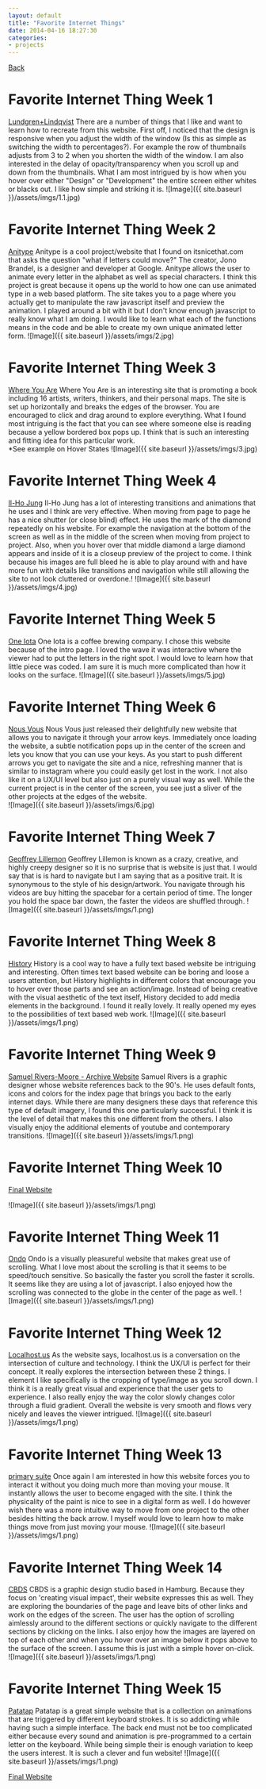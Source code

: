 ```yaml
---
layout: default
title: "Favorite Internet Things"
date: 2014-04-16 18:27:30
categories:
- projects
---
```

[Back](http://amcmicken.github.io/jekyll2/index.html)

# Favorite Internet Thing Week 1

[Lundgren+Lindqvist](http://www.lundgrenlindqvist.se)
There are a number of things that I like and want to learn how to recreate from this website. First off, I noticed that the design is responsive when you adjust the width of the window (Is this as simple as switching the width to percentages?). For example the row of thumbnails adjusts from 3 to 2 when you shorten the width of the window. I am also interested in the delay of opacity/transparency when you scroll up and down from the thumbnails. What I am most intrigued by is how when you hover over either "Design" or "Development" the entire screen either whites or blacks out. I like how simple and striking it is.
![Image]({{ site.baseurl }}/assets/imgs/1.1.jpg)

# Favorite Internet Thing Week 2

[Anitype](http://www.anitype.com)
Anitype is a cool project/website that I found on itsnicethat.com that asks the question "what if letters could move?" The creator, Jono Brandel, is a designer and developer at Google. Anitype allows the user to animate every letter in the alphabet as well as special characters. I think this project is great because it opens up the world to how one can use animated type in a web based platform. The site takes you to a page where you actually get to manipulate the raw javascript itself and preview the animation. I played around a bit with it but I don't know enough javascript to really know what I am doing. I would like to learn what each of the functions means in the code and be able to create my own unique animated letter form.
![Image]({{ site.baseurl }}/assets/imgs/2.jpg)

# Favorite Internet Thing Week 3

[Where You Are](http://where-you-are.com)
Where You Are is an interesting site that is promoting a book including 16 artists, writers, thinkers, and their personal maps. The site is set up horizontally and breaks the edges of the browser. You are encouraged to click and drag around to explore everything. What I found most intriguing is the fact that you can see where someone else is reading because a yellow bordered box pops up. I think that is such an interesting and fitting idea for this particular work. <br>
*See example on Hover States
![Image]({{ site.baseurl }}/assets/imgs/3.jpg)

# Favorite Internet Thing Week 4

[Il-Ho Jung](http://www.il-ho.com)
Il-Ho Jung has a lot of interesting transitions and animations that he uses and I think are very effective. When moving from page to page he has a nice shutter (or close blind) effect. He uses the mark of the diamond repeatedly on his website. For example the navigation at the bottom of the screen as well as in the middle of the screen when moving from project to project. Also, when you hover over that middle diamond a large diamond appears and inside of it is a closeup preview of the project to come. I think because his images are full bleed he is able to play around with and have more fun with details like transitions and navigation while still allowing the site to not look cluttered or overdone.!
![Image]({{ site.baseurl }}/assets/imgs/4.jpg)

# Favorite Internet Thing Week 5

[One Iota](http://oneiota.com)
One Iota is a coffee brewing company. I chose this website because of the intro page. I loved the wave it was interactive where the viewer had to put the letters in the right spot. I would love to learn how that little piece was coded. I am sure it is much more complicated than how it looks on the surface.
![Image]({{ site.baseurl }}/assets/imgs/5.jpg)

# Favorite Internet Thing Week 6

[Nous Vous](http://nousvous.eu)
Nous Vous just released their delightfully new website that allows you to navigate it through your arrow keys. Immediately once loading the website, a subtle notification pops up in the center of the screen and lets you know that you can use your keys. As you start to push different arrows you get to navigate the site and a nice, refreshing manner that is similar to instagram where you could easily get lost in the work. I not also like it on a UX/UI level but also just on a purely visual way as well. While the current project is in the center of the screen, you see just a sliver of the other projects at the edges of the website.  
![Image]({{ site.baseurl }}/assets/imgs/6.jpg)

# Favorite Internet Thing Week 7

[Geoffrey Lillemon](http://www.geoffreylillemon.com)
Geoffrey Lillemon is known as a crazy, creative, and highly creepy designer so it is no surprise that is website is just that. I would say that is is hard to navigate but I am saying that as a positive trait. It is synonymous to the style of his design/artwork. You navigate through his videos are buy hitting the spacebar for a certain period of time. The longer you hold the space bar down, the faster the videos are shuffled through.
![Image]({{ site.baseurl }}/assets/imgs/1.png)

# Favorite Internet Thing Week 8

[History](http://1979.la/history)
History is a cool way to have a fully text based website be intriguing and interesting. Often times text based website can be boring and loose a users attention, but History highlights in different colors that encourage you to hover over those parts and see an action/image. Instead of being creative with the visual aesthetic of the text itself, History decided to add media elements in the background. I found it really lovely. It really opened my eyes to the possibilities of text based web work.
![Image]({{ site.baseurl }}/assets/imgs/1.png)

# Favorite Internet Thing Week 9

[Samuel Rivers-Moore - Archive Website](http://www.samuelriversmoore.net)
Samuel Rivers is a graphic designer whose website references back to the 90's. He uses default fonts, icons and colors for the index page that brings you back to the early internet days. While there are many designers these days that reference this type of default imagery, I found this one particularly successful. I think it is the level of detail that makes this one different from the others. I also visually enjoy the additional elements of youtube and contemporary transitions.
![Image]({{ site.baseurl }}/assets/imgs/1.png)

# Favorite Internet Thing Week 10

[Final Website](http://amcmicken.github.io/project-01/index.html)

![Image]({{ site.baseurl }}/assets/imgs/1.png)

# Favorite Internet Thing Week 11

[Ondo](http://ondo.tv/1st/)
Ondo is a visually pleasureful website that makes great use of scrolling. What I love most about the scrolling is that it seems to be speed/touch sensitive. So basically the faster you scroll the faster it scrolls. It seems like they are using a lot of javascript. I also enjoyed how the scrolling was connected to the globe in the center of the page as well. 
![Image]({{ site.baseurl }}/assets/imgs/1.png)

# Favorite Internet Thing Week 12

[Localhost.us](http://localhost.us)
As the website says, localhost.us is a conversation on the intersection of culture and technology. I think the UX/UI is perfect for their concept. It really explores the intersection between these 2 things. I element I like specifically is the cropping of type/image as you scroll down. I think it is a really great visual and experience that the user gets to experience. I also really enjoy the way the color slowly changes color through a fluid gradient. Overall the website is very smooth and flows very nicely and leaves the viewer intrigued.
![Image]({{ site.baseurl }}/assets/imgs/1.png)

# Favorite Internet Thing Week 13

[primary suite](http://dk8.co/primary/)
Once again I am interested in how this website forces you to interact it without you doing much more than moving your mouse. It instantly allows the user to become engaged with the site. I think the physicality of the paint is nice to see in a digital form as well. I do however wish there was a more intuitive way to move from one project to the other besides hitting the back arrow. I myself would love to learn how to make things move from just moving your mouse. 
![Image]({{ site.baseurl }}/assets/imgs/1.png)

# Favorite Internet Thing Week 14

[CBDS](http://www.carte-blanche-design-studio.com)
CBDS is a graphic design studio based in Hamburg. Because they focus on 'creating visual impact', their website expresses this as well. They are exploring the boundaries of the page and leave bits of other links and work on the edges of the screen. The user has the option of scrolling aimlessly around to the different sections or quickly navigate to the different sections by clicking on the links. I also enjoy how the images are layered on top of each other and when you hover over an image below it pops above to the surface of the screen. I assume this is just with a simple hover on-click.
![Image]({{ site.baseurl }}/assets/imgs/1.png)

# Favorite Internet Thing Week 15

[Patatap](http://www.patatap.com)
Patatap is a great simple website that is a collection on animations that are triggered by different keyboard strokes. It is so addicting while having such a simple interface. The back end must not be too complicated either because every sound and animation is pre-programmed to a certain letter on the keyboard. While being simple their is enough variation to keep the users interest. It is such a clever and fun website!
![Image]({{ site.baseurl }}/assets/imgs/1.png)

[Final Website](http://amcmicken.github.io/project-01/index.html)